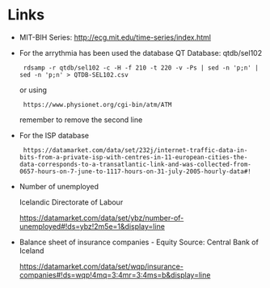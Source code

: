 # Links

 - MIT-BIH Series: http://ecg.mit.edu/time-series/index.html


 - For the arrythmia has been used the database QT Database: qtdb/sel102

		rdsamp -r qtdb/sel102 -c -H -f 210 -t 220 -v -Ps | sed -n 'p;n' | sed -n 'p;n' > QTDB-SEL102.csv

	or using 

		https://www.physionet.org/cgi-bin/atm/ATM

	remember to remove the second line

 - For the ISP database

 		https://datamarket.com/data/set/232j/internet-traffic-data-in-bits-from-a-private-isp-with-centres-in-11-european-cities-the-data-corresponds-to-a-transatlantic-link-and-was-collected-from-0657-hours-on-7-june-to-1117-hours-on-31-july-2005-hourly-data#!

- Number of unemployed

	Icelandic Directorate of Labour

	https://datamarket.com/data/set/ybz/number-of-unemployed#!ds=ybz!2m5e=1&display=line

- Balance sheet of insurance companies - Equity
	Source: Central Bank of Iceland

	https://datamarket.com/data/set/wqp/insurance-companies#!ds=wqp!4mq=3:4mr=3:4ms=b&display=line
